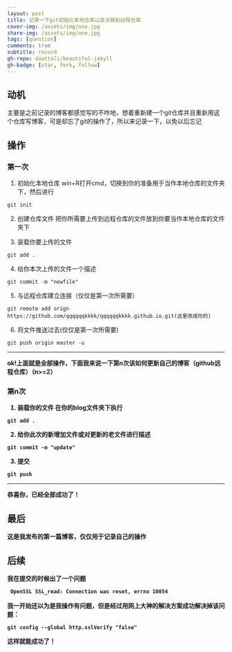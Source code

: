 ```yaml
---
layout: post
title: 记录一下git初始化本地仓库以及关联到远程仓库
cover-img: /assets/img/one.jpg
share-img: /assets/img/one.jpg
tags: [question]
comments: true
subtitle: record
gh-repo: daattali/beautiful-jekyll
gh-badge: [star, fork, follow]
---
```

## 动机
主要是之前记录的博客都感觉写的不咋地，想着重新建一个git仓库并且重新用这个仓库写博客，可是却忘了git的操作了，所以来记录一下，以免以后忘记

## 操作
### 第一次
1. 初始化本地仓库
 win+R打开cmd，切换到你的准备用于当作本地仓库的文件夹下，然后进行
 ~~~git
 git init
~~~
2. 创建仓库文件
把你所需要上传到远程仓库的文件放到你要当作本地仓库的文件夹下

3. 装载你要上传的文件
~~~git
git add .
~~~
4. 给你本次上传的文件一个描述
~~~git
git commit -m "newfile"
~~~
5. 与远程仓库建立连接（仅仅是第一次所需要）
~~~git
git remote add orign  https://github.com/qqqqqqkkkk/qqqqqqkkkk.github.io.git(这里改成你的)
~~~
6. 将文件推送过去(仅仅是第一次所需要)
~~~git
git push origin master -u
~~~
<hr/>
<b>ok!上面就是全部操作，下面我来说一下第n次该如何更新自己的博客（github远程仓库）（n>=2）

### 第n次
1. 装载你的文件
在你的blog文件夹下执行
~~~git
git add .
~~~
2. 给你此次的新增加文件或对更新的老文件进行描述
~~~git
git commit -m "update"
~~~
3. 提交
~~~git
git push
~~~
<hr/>
<b>恭喜你，已经全部成功了！</b>

## 最后
这是我发布的第一篇博客，仅仅用于记录自己的操作

## 后续 
我在提交的时候出了一个问题
~~~cmd
 OpenSSL SSL_read: Connection was reset, errno 10054
 ~~~
 我一开始还以为是我操作有问题，但是经过用网上大神的解决方案成功解决掉该问题：
 ~~~git
 git config --global http.sslVerify "false"
~~~
这样就能成功了！
